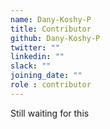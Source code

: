 ```yaml
---
name: Dany-Koshy-P
title: Contributor
github: Dany-Koshy-P
twitter: ""
linkedin: ""
slack: ""
joining_date: ""
role : contributor
---
```


Still waiting for this
